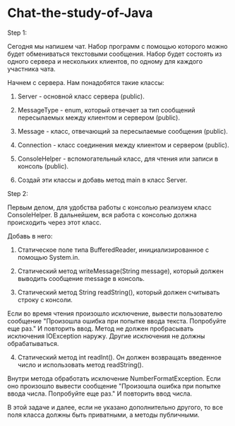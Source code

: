 # Chat-the-study-of-Java



Step 1:

Сегодня мы напишем чат. Набор программ с помощью которого можно будет обмениваться текстовыми сообщения.
Набор будет состоять из одного сервера и нескольких клиентов, по одному для каждого участника чата.

Начнем с сервера. Нам понадобятся такие классы:

1) Server - основной класс сервера (public).

2) MessageType - enum, который отвечает за тип сообщений пересылаемых между клиентом и сервером (public).

3) Message - класс, отвечающий за пересылаемые сообщения (public).

4) Connection - класс соединения между клиентом и сервером (public).

5) ConsoleHelper - вспомогательный класс, для чтения или записи в консоль (public).

6) Создай эти классы и добавь метод main в класс Server.



Step 2:

Первым делом, для удобства работы с консолью реализуем класс ConsoleHelper.
В дальнейшем, вся работа с консолью должна происходить через этот класс.

Добавь в него:

1. Статическое поле типа BufferedReader, инициализированное с помощью System.in.

2. Статический метод writeMessage(String message), который должен выводить сообщение message в консоль.

3. Статический метод String readString(), который должен считывать строку с консоли.

Если во время чтения произошло исключение, вывести пользователю сообщение
"Произошла ошибка при попытке ввода текста. Попробуйте еще раз."
И повторить ввод. Метод не должен пробрасывать исключения IOException наружу.
Другие исключения не должны обрабатываться.

 4. Статический метод int readInt(). Он должен возвращать введенное число и использовать метод readString().

Внутри метода обработать исключение NumberFormatException.
Если оно произошло вывести сообщение
"Произошла ошибка при попытке ввода числа. Попробуйте еще раз."
И повторить ввод числа.

В этой задаче и далее, если не указано дополнительно другого, то все поля класса должны быть приватными, а методы публичными.
